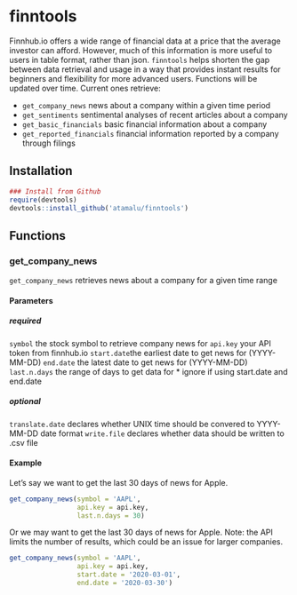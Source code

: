 finntools
=========

Finnhub.io offers a wide range of financial data at a price that the
average investor can afford. However, much of this information is more
useful to users in table format, rather than json. `finntools` helps
shorten the gap between data retrieval and usage in a way that provides
instant results for beginners and flexibility for more advanced users.
Functions will be updated over time. Current ones retrieve:

-   `get_company_news` news about a company within a given time period
-   `get_sentiments` sentimental analyses of recent articles about a
    company
-   `get_basic_financials` basic financial information about a company
-   `get_reported_financials` financial information reported by a
    company through filings

Installation
------------

``` r
### Install from Github
require(devtools)
devtools::install_github('atamalu/finntools')
```

Functions
---------

### get\_company\_news

`get_company_news` retrieves news about a company for a given time range

#### Parameters

##### required

`symbol` the stock symbol to retrieve company news for `api.key` your
API token from finnhub.io `start.date`the earliest date to get news for
(YYYY-MM-DD) `end.date` the latest date to get news for (YYYY-MM-DD)
`last.n.days` the range of days to get data for \* ignore if using
start.date and end.date

##### optional

`translate.date` declares whether UNIX time should be convered to
YYYY-MM-DD date format `write.file` declares whether data should be
written to .csv file

#### Example

Let’s say we want to get the last 30 days of news for Apple.

``` r
get_company_news(symbol = 'AAPL', 
                 api.key = api.key,
                 last.n.days = 30)
```

Or we may want to get the last 30 days of news for Apple. Note: the API
limits the number of results, which could be an issue for larger
companies.

``` r
get_company_news(symbol = 'AAPL', 
                 api.key = api.key,
                 start.date = '2020-03-01', 
                 end.date = '2020-03-30')
```
